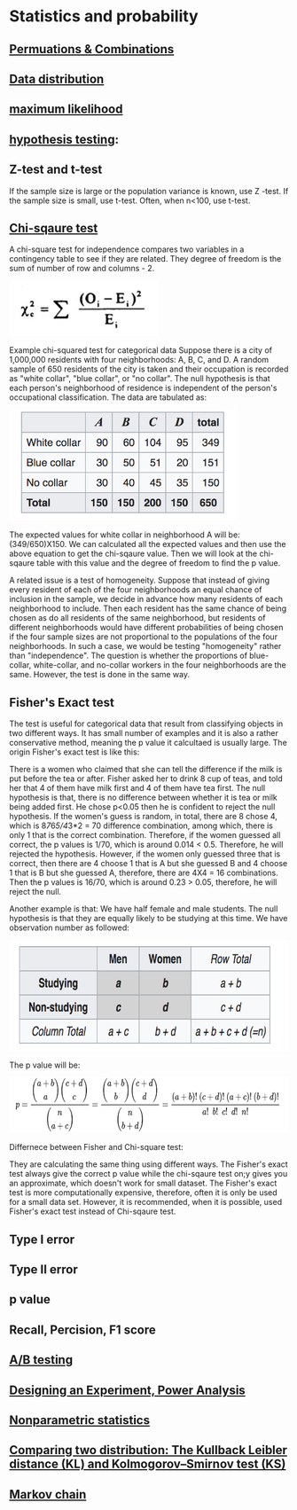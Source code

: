 # Statistics and probability

## [Permuations & Combinations](https://www.mathsisfun.com/combinatorics/combinations-permutations.html)

## [Data distribution](https://mathbitsnotebook.com/Algebra1/StatisticsData/STShapes.html)

## [maximum likelihood](https://towardsdatascience.com/probability-concepts-explained-maximum-likelihood-estimation-c7b4342fdbb1)

## [hypothesis testing](https://www.statisticshowto.datasciencecentral.com/probability-and-statistics/hypothesis-testing/):
    
## Z-test and t-test

If the sample size is large or the population variance is known, use Z -test. If the sample size is small, use t-test. Often, when n<100, use t-test.


## [Chi-sqaure test](https://en.wikipedia.org/wiki/Chi-squared_test)

A chi-square test for independence compares two variables in a contingency table to see if they are related. They degree of freedom is the sum of number of row and columns - 2. 

<img src = images/chi-sqaure.png height = 100>

Example chi-squared test for categorical data
Suppose there is a city of 1,000,000 residents with four neighborhoods: A, B, C, and D. A random sample of 650 residents of the city is taken and their occupation is recorded as "white collar", "blue collar", or "no collar". The null hypothesis is that each person's neighborhood of residence is independent of the person's occupational classification. The data are tabulated as:

<img src = images/chi-sqaure_exp.png height = 200>

The expected values for white collar in neighborhood A will be: (349/650)X150. We can calculated all the expected values and then use the above equation to get the chi-sqaure value. Then we will look at the chi-sqaure table with this value and the degree of freedom to find the p value. 

A related issue is a test of homogeneity. Suppose that instead of giving every resident of each of the four neighborhoods an equal chance of inclusion in the sample, we decide in advance how many residents of each neighborhood to include. Then each resident has the same chance of being chosen as do all residents of the same neighborhood, but residents of different neighborhoods would have different probabilities of being chosen if the four sample sizes are not proportional to the populations of the four neighborhoods. In such a case, we would be testing "homogeneity" rather than "independence". The question is whether the proportions of blue-collar, white-collar, and no-collar workers in the four neighborhoods are the same. However, the test is done in the same way.


## Fisher's Exact test 
The test is useful for categorical data that result from classifying objects in two different ways. It has small number of examples and it is also a rather conservative method, meaning the p value it calcultaed is usually large. The origin Fisher's exact test is like this: 

There is a women who claimed that she can tell the difference if the milk is put before the tea or after. Fisher asked her to drink 8 cup of teas, and told her that 4 of them have milk first and 4 of them have tea first. The null hypothesis is that, there is no difference between whether it is tea or milk being added first. He chose p<0.05 then he is confident to reject the null hypothesis. If the women's guess is random, in total, there are 8 chose 4, which is 8*7*6*5/4*3*2 = 70 difference combination, among which, there is only 1 that is the correct combination. Therefore, if the women guessed all correct, the p values is 1/70, which is around 0.014 < 0.5. Therefore, he will rejected the hypothesis. However, if the women only guessed three that is correct, then there are 4 choose 1 that is A but she guessed B and 4 choose 1 that is B but she guessed A, therefore, there are 4X4 = 16 combinations. Then the p values is 16/70, which is around 0.23 > 0.05, therefore, he will reject the null. 

Another example is that:
We have half female and male students. The null hypothesis is that they are equally likely to be studying at this time. We have observation number as followed:

<img src = images/fisher.png height = 200>

The p value will be:

<img src = images/fisher2.png height = 100>

Differnece between Fisher and Chi-square test:

They are calculating the same thing using different ways. The Fisher's exact test always give the correct p value while the chi-sqaure test on;y gives you an approximate, which doesn't work for small dataset. The Fisher's exact test is more computationally expensive, therefore, often it is only be used for a small data set. However, it is recommended, when it is possible, used Fisher's exact test instead of Chi-sqaure test. 


## Type I error

## Type II error

## p value

## Recall, Percision, F1 score

## [A/B testing](https://conversionxl.com/blog/testing-statistics-mistakes/)

## [Designing an Experiment, Power Analysis](http://www.statsoft.com/Textbook/Power-Analysis)

## [Nonparametric statistics](https://en.wikipedia.org/wiki/Nonparametric_statistics)

## [Comparing two distribution: The Kullback Leibler distance (KL) and Kolmogorov–Smirnov test (KS)](https://stats.stackexchange.com/questions/9311/kullback-leibler-vs-kolmogorov-smirnov-distance)

## [Markov chain](https://en.wikipedia.org/wiki/Markov_chain)
